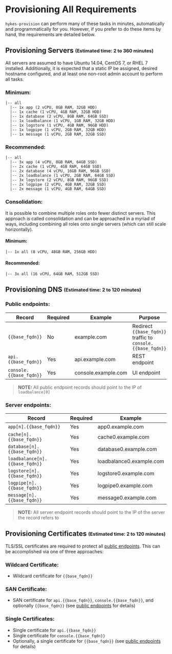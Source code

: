 # Provisioning All Requirements

`hykes-provision` can perform many of these tasks in minutes, automatically and programmatically for you. However,
if you prefer to do these items by hand, the requirements are detailed below.

## Provisioning Servers <sub><sup>(Estimated time: 2 to 360 minutes)</sup></sub>
All servers are assumed to have Ubuntu 14.04, CentOS 7, or RHEL 7 installed. Additionally, it is
expected that a static IP be assigned, desired hostname configured, and at least one non-root admin
account to perform all tasks.

### Minimum:
```
|-- all
  |-- 1x app (2 vCPU, 8GB RAM, 32GB HDD)
  |-- 1x cache (1 vCPU, 4GB RAM, 32GB HDD)
  |-- 1x database (2 vCPU, 8GB RAM, 64GB SSD)
  |-- 1x loadbalance (1 vCPU, 1GB RAM, 32GB HDD)
  |-- 1x logstore (1 vCPU, 4GB RAM, 96GB HDD)
  |-- 1x logpipe (1 vCPU, 2GB RAM, 32GB HDD)
  |-- 1x message (1 vCPU, 2GB RAM, 32GB SSD)
```

### Recommended:
```
|-- all
  |-- 3x app (4 vCPU, 8GB RAM, 64GB SSD)
  |-- 2x cache (1 vCPU, 4GB RAM, 64GB SSD)
  |-- 2x database (4 vCPU, 16GB RAM, 96GB SSD)
  |-- 2x loadbalance (1 vCPU, 2GB RAM, 64GB SSD)
  |-- 3x logstore (2 vCPU, 8GB RAM, 96GB SSD)
  |-- 2x logpipe (2 vCPU, 4GB RAM, 32GB SSD)
  |-- 2x message (1 vCPU, 4GB RAM, 64GB SSD)
```

### Consolidation:
It is possible to combine multiple roles onto fewer distinct servers. This approach is called
consolidation and can be approached in a myriad of ways, including combining all roles onto
single servers (which can still scale horizontally).

#### Minimum:
```
|-- 1x all (8 vCPU, 48GB RAM, 256GB HDD)
```

#### Recommended:
```
|-- 3x all (16 vCPU, 64GB RAM, 512GB SSD)
```

## Provisioning DNS <sub><sup>(Estimated time: 2 to 120 minutes)</sup></sub>

### Public endpoints:
| Record                  | Required | Example             | Purpose
| ----------------------- | -------- | ------------------- | -------
| `{{base_fqdn}}`         | No       | example.com         | Redirect `{{base_fqdn}}` traffic to `console.{{base_fqdn}}`
| `api.{{base_fqdn}}`     | Yes      | api.example.com     | REST endpoint
| `console.{{base_fqdn}}` | Yes      | console.example.com | UI endpoint

> __NOTE:__ All public endpoint records should point to the IP of `loadbalance[0]`

### Server endpoints:
| Record                         | Required | Example
| ------------------------------ | -------- | ------------------------
| `app[n].{{base_fqdn}}`         | Yes      | app0.example.com
| `cache[n].{{base_fqdn}}`       | Yes      | cache0.example.com
| `database[n].{{base_fqdn}}`    | Yes      | database0.example.com
| `loadbalance[n].{{base_fqdn}}` | Yes      | loadbalance0.example.com
| `logstore[n].{{base_fqdn}}`    | Yes      | logstore0.example.com
| `logpipe[n].{{base_fqdn}}`     | Yes      | logpipe0.example.com
| `message[n].{{base_fqdn}}`     | Yes      | message0.example.com

> __NOTE:__ All server endpoint records should point to the IP of the server the record refers to

## Provisioning Certificates <sub><sup>(Estimated time: 2 to 120 minutes)</sup></sub>
TLS/SSL certificates are required to protect all [public endpoints](#public-endpoints). This can be
accomplished via one of three approaches:

### Wildcard Certificate:
* Wildcard certificate for `{{base_fqdn}}`

### SAN Certificate:
* SAN certificate for `api.{{base_fqdn}}`, `console.{{base_fqdn}}`, and optionally `{{base_fqdn}}`
(see [public endpoints](#public-endpoints) for details)

### Single Certificates:
* Single certificate for `api.{{base_fqdn}}`
* Single certificate for `console.{{base_fqdn}}`
* Optionally, a single certificate for `{{base_fqdn}}` (see [public endpoints](#public-endpoints)
for details)

